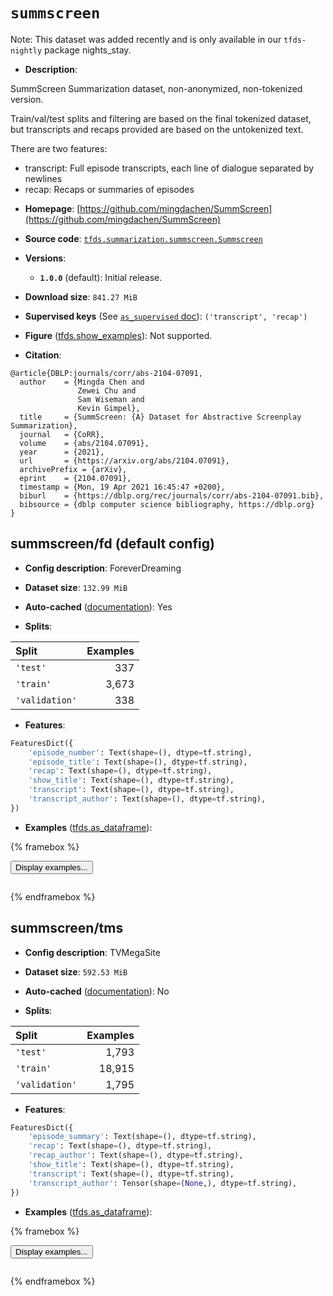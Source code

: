 <div itemscope itemtype="http://schema.org/Dataset">
  <div itemscope itemprop="includedInDataCatalog" itemtype="http://schema.org/DataCatalog">
    <meta itemprop="name" content="TensorFlow Datasets" />
  </div>
  <meta itemprop="name" content="summscreen" />
  <meta itemprop="description" content="SummScreen Summarization dataset, non-anonymized, non-tokenized version.&#10;&#10;Train/val/test splits and filtering are based on the final tokenized dataset,&#10;but transcripts and recaps provided are based on the untokenized text.&#10;&#10;There are two features:&#10;&#10;  - transcript: Full episode transcripts, each line of dialogue&#10;    separated by newlines&#10;  - recap: Recaps or summaries of episodes&#10;&#10;To use this dataset:&#10;&#10;```python&#10;import tensorflow_datasets as tfds&#10;&#10;ds = tfds.load(&#x27;summscreen&#x27;, split=&#x27;train&#x27;)&#10;for ex in ds.take(4):&#10;  print(ex)&#10;```&#10;&#10;See [the guide](https://www.tensorflow.org/datasets/overview) for more&#10;informations on [tensorflow_datasets](https://www.tensorflow.org/datasets).&#10;&#10;" />
  <meta itemprop="url" content="https://www.tensorflow.org/datasets/catalog/summscreen" />
  <meta itemprop="sameAs" content="https://github.com/mingdachen/SummScreen" />
  <meta itemprop="citation" content="@article{DBLP:journals/corr/abs-2104-07091,&#10;  author    = {Mingda Chen and&#10;               Zewei Chu and&#10;               Sam Wiseman and&#10;               Kevin Gimpel},&#10;  title     = {SummScreen: {A} Dataset for Abstractive Screenplay Summarization},&#10;  journal   = {CoRR},&#10;  volume    = {abs/2104.07091},&#10;  year      = {2021},&#10;  url       = {https://arxiv.org/abs/2104.07091},&#10;  archivePrefix = {arXiv},&#10;  eprint    = {2104.07091},&#10;  timestamp = {Mon, 19 Apr 2021 16:45:47 +0200},&#10;  biburl    = {https://dblp.org/rec/journals/corr/abs-2104-07091.bib},&#10;  bibsource = {dblp computer science bibliography, https://dblp.org}&#10;}" />
</div>

# `summscreen`


Note: This dataset was added recently and is only available in our
`tfds-nightly` package
<span class="material-icons" title="Available only in the tfds-nightly package">nights_stay</span>.

*   **Description**:

SummScreen Summarization dataset, non-anonymized, non-tokenized version.

Train/val/test splits and filtering are based on the final tokenized dataset,
but transcripts and recaps provided are based on the untokenized text.

There are two features:

-   transcript: Full episode transcripts, each line of dialogue separated by
    newlines
-   recap: Recaps or summaries of episodes

*   **Homepage**:
    [https://github.com/mingdachen/SummScreen](https://github.com/mingdachen/SummScreen)

*   **Source code**:
    [`tfds.summarization.summscreen.Summscreen`](https://github.com/tensorflow/datasets/tree/master/tensorflow_datasets/summarization/summscreen/summscreen.py)

*   **Versions**:

    *   **`1.0.0`** (default): Initial release.

*   **Download size**: `841.27 MiB`

*   **Supervised keys** (See
    [`as_supervised` doc](https://www.tensorflow.org/datasets/api_docs/python/tfds/load#args)):
    `('transcript', 'recap')`

*   **Figure**
    ([tfds.show_examples](https://www.tensorflow.org/datasets/api_docs/python/tfds/visualization/show_examples)):
    Not supported.

*   **Citation**:

```
@article{DBLP:journals/corr/abs-2104-07091,
  author    = {Mingda Chen and
               Zewei Chu and
               Sam Wiseman and
               Kevin Gimpel},
  title     = {SummScreen: {A} Dataset for Abstractive Screenplay Summarization},
  journal   = {CoRR},
  volume    = {abs/2104.07091},
  year      = {2021},
  url       = {https://arxiv.org/abs/2104.07091},
  archivePrefix = {arXiv},
  eprint    = {2104.07091},
  timestamp = {Mon, 19 Apr 2021 16:45:47 +0200},
  biburl    = {https://dblp.org/rec/journals/corr/abs-2104-07091.bib},
  bibsource = {dblp computer science bibliography, https://dblp.org}
}
```

## summscreen/fd (default config)

*   **Config description**: ForeverDreaming

*   **Dataset size**: `132.99 MiB`

*   **Auto-cached**
    ([documentation](https://www.tensorflow.org/datasets/performances#auto-caching)):
    Yes

*   **Splits**:

Split          | Examples
:------------- | -------:
`'test'`       | 337
`'train'`      | 3,673
`'validation'` | 338

*   **Features**:

```python
FeaturesDict({
    'episode_number': Text(shape=(), dtype=tf.string),
    'episode_title': Text(shape=(), dtype=tf.string),
    'recap': Text(shape=(), dtype=tf.string),
    'show_title': Text(shape=(), dtype=tf.string),
    'transcript': Text(shape=(), dtype=tf.string),
    'transcript_author': Text(shape=(), dtype=tf.string),
})
```

*   **Examples**
    ([tfds.as_dataframe](https://www.tensorflow.org/datasets/api_docs/python/tfds/as_dataframe)):

<!-- mdformat off(HTML should not be auto-formatted) -->

{% framebox %}

<button id="displaydataframe">Display examples...</button>
<div id="dataframecontent" style="overflow-x:scroll"></div>
<script src="https://www.gstatic.com/external_hosted/jquery2.min.js"></script>
<script>
var url = "https://storage.googleapis.com/tfds-data/visualization/dataframe/summscreen-fd-1.0.0.html";
$(document).ready(() => {
  $("#displaydataframe").click((event) => {
    // Disable the button after clicking (dataframe loaded only once).
    $("#displaydataframe").prop("disabled", true);

    // Pre-fetch and display the content
    $.get(url, (data) => {
      $("#dataframecontent").html(data);
    }).fail(() => {
      $("#dataframecontent").html(
        'Error loading examples. If the error persist, please open '
        + 'a new issue.'
      );
    });
  });
});
</script>

{% endframebox %}

<!-- mdformat on -->

## summscreen/tms

*   **Config description**: TVMegaSite

*   **Dataset size**: `592.53 MiB`

*   **Auto-cached**
    ([documentation](https://www.tensorflow.org/datasets/performances#auto-caching)):
    No

*   **Splits**:

Split          | Examples
:------------- | -------:
`'test'`       | 1,793
`'train'`      | 18,915
`'validation'` | 1,795

*   **Features**:

```python
FeaturesDict({
    'episode_summary': Text(shape=(), dtype=tf.string),
    'recap': Text(shape=(), dtype=tf.string),
    'recap_author': Text(shape=(), dtype=tf.string),
    'show_title': Text(shape=(), dtype=tf.string),
    'transcript': Text(shape=(), dtype=tf.string),
    'transcript_author': Tensor(shape=(None,), dtype=tf.string),
})
```

*   **Examples**
    ([tfds.as_dataframe](https://www.tensorflow.org/datasets/api_docs/python/tfds/as_dataframe)):

<!-- mdformat off(HTML should not be auto-formatted) -->

{% framebox %}

<button id="displaydataframe">Display examples...</button>
<div id="dataframecontent" style="overflow-x:scroll"></div>
<script src="https://www.gstatic.com/external_hosted/jquery2.min.js"></script>
<script>
var url = "https://storage.googleapis.com/tfds-data/visualization/dataframe/summscreen-tms-1.0.0.html";
$(document).ready(() => {
  $("#displaydataframe").click((event) => {
    // Disable the button after clicking (dataframe loaded only once).
    $("#displaydataframe").prop("disabled", true);

    // Pre-fetch and display the content
    $.get(url, (data) => {
      $("#dataframecontent").html(data);
    }).fail(() => {
      $("#dataframecontent").html(
        'Error loading examples. If the error persist, please open '
        + 'a new issue.'
      );
    });
  });
});
</script>

{% endframebox %}

<!-- mdformat on -->